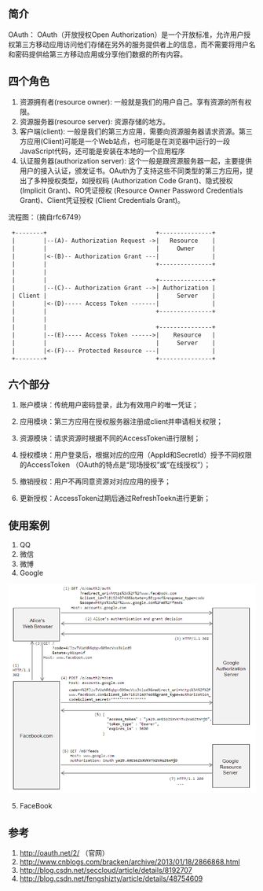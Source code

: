 ## 简介

OAuth： OAuth（开放授权Open Authorization）是一个开放标准，允许用户授权第三方移动应用访问他们存储在另外的服务提供者上的信息，而不需要将用户名和密码提供给第三方移动应用或分享他们数据的所有内容。

## 四个角色

1. 资源拥有者(resource owner): 一般就是我们的用户自己。享有资源的所有权限。
2. 资源服务器(resource server): 资源存储的地方。
3. 客户端(client): 一般是我们的第三方应用，需要向资源服务器请求资源。第三方应用(Client)可能是一个Web站点，也可能是在浏览器中运行的一段JavaScript代码，还可能是安装在本地的一个应用程序
4. 认证服务器(authorization server): 这个一般是跟资源服务器一起，主要提供用户的接入认证，颁发证书。OAuth为了支持这些不同类型的第三方应用，提出了多种授权类型，如授权码 (Authorization Code Grant)、隐式授权 (Implicit Grant)、RO凭证授权 (Resource Owner Password Credentials Grant)、Client凭证授权 (Client Credentials Grant)。

流程图：（摘自rfc6749）

     +--------+                               +---------------+
     |        |--(A)- Authorization Request ->|   Resource    |
     |        |                               |     Owner     |
     |        |<-(B)-- Authorization Grant ---|               |
     |        |                               +---------------+
     |        |
     |        |                               +---------------+
     |        |--(C)-- Authorization Grant -->| Authorization |
     | Client |                               |     Server    |
     |        |<-(D)----- Access Token -------|               |
     |        |                               +---------------+
     |        |
     |        |                               +---------------+
     |        |--(E)----- Access Token ------>|    Resource   |
     |        |                               |     Server    |
     |        |<-(F)--- Protected Resource ---|               |
     +--------+                               +---------------+


## 六个部分

1. 账户模块：传统用户密码登录，此为有效用户的唯一凭证；
2. 应用模块：第三方应用在授权服务器注册成client并申请相关权限；
3. 资源模块：请求资源时根据不同的AccessToken进行限制；
 
4. 授权模块：用户登录后，根据对应的应用（AppId和SecretId）授予不同权限的AccessToken （OAuth的特点是“现场授权”或“在线授权”）；
5. 撤销授权：用户不再同意资源对对应应用的授予；
6. 更新授权：AccessToken过期后通过RefreshToekn进行更新；

## 使用案例

1. QQ
2. 微信
3. 微博
4. Google

![](https://raw.githubusercontent.com/KellyZ/ItLoveBlog/master/images/oauth-flow.png)

5. FaceBook

## 参考

1. http://oauth.net/2/ （官网）
2. http://www.cnblogs.com/bracken/archive/2013/01/18/2866868.html
3. http://blog.csdn.net/seccloud/article/details/8192707
4. http://blog.csdn.net/fengshizty/article/details/48754609
